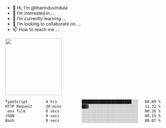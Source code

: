 - 👋 Hi, I’m @tharinduvindula
- 👀 I’m interested in ...
- 🌱 I’m currently learning ...
- 💞️ I’m looking to collaborate on ...
- 📫 How to reach me ...

<!---
tharinduvindula/tharinduvindula is a ✨ special ✨ repository because its `README.md` (this file) appears on your GitHub profile.
You can click the Preview link to take a look at your changes.
--->

<img height="180em" src="https://github-readme-stats.vercel.app/api?username=tharinduvindula&show_icons=true&hide_border=false&&count_private=true&include_all_commits=true" />


<!--START_SECTION:waka-->

```txt
TypeScript        4 hrs           ██████████████████████░░░   88.09 %
HTTP Request      30 mins         ██▓░░░░░░░░░░░░░░░░░░░░░░   11.32 %
.env file         0 secs          ░░░░░░░░░░░░░░░░░░░░░░░░░   00.36 %
JSON              0 secs          ░░░░░░░░░░░░░░░░░░░░░░░░░   00.15 %
Bash              0 secs          ░░░░░░░░░░░░░░░░░░░░░░░░░   00.07 %
```

<!--END_SECTION:waka-->
